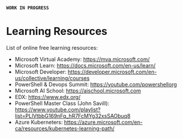 **`WORK IN PROGRESS`**

# Learning Resources
List of online free learning resources:

- Microsoft Virtual Academy: https://mva.microsoft.com/
- Microsoft Learn: https://docs.microsoft.com/en-us/learn/
- Microsoft Developer: https://developer.microsoft.com/en-us/collective/learning/courses
- PowerShell & Devops Summit: https://youtube.com/powershellorg
- Microsoft AI School: https://aischool.microsoft.com
- EDX: https://www.edx.org/
- PowerShell Master Class (John Savill): https://www.youtube.com/playlist?list=PLlVtbbG169nFq_hR7FcMYg32xsSAObuq8
- Azure Kuberneters: https://azure.microsoft.com/en-ca/resources/kubernetes-learning-path/
